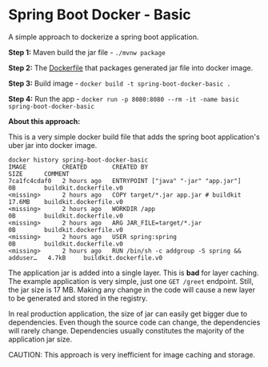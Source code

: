 # Spring Boot Docker - Basic 

A simple approach to dockerize a spring boot application.

**Step 1:** Maven build the jar file - `./mvnw package`

**Step 2:** The [Dockerfile](./Dockerfile) that packages generated jar file into docker image.

**Step 3:** Build image - `docker build -t spring-boot-docker-basic .`

**Step 4:** Run the app - `docker run -p 8080:8080 --rm -it -name basic spring-boot-docker-basic`


**About this approach:**

This is a very simple docker build file that adds the spring boot application's uber jar into docker image.

```shell
docker history spring-boot-docker-basic 
IMAGE          CREATED       CREATED BY                                      SIZE      COMMENT
7ca1fc4cdaf0   2 hours ago   ENTRYPOINT ["java" "-jar" "app.jar"]            0B        buildkit.dockerfile.v0
<missing>      2 hours ago   COPY target/*.jar app.jar # buildkit            17.6MB    buildkit.dockerfile.v0
<missing>      2 hours ago   WORKDIR /app                                    0B        buildkit.dockerfile.v0
<missing>      2 hours ago   ARG JAR_FILE=target/*.jar                       0B        buildkit.dockerfile.v0
<missing>      2 hours ago   USER spring:spring                              0B        buildkit.dockerfile.v0
<missing>      2 hours ago   RUN /bin/sh -c addgroup -S spring && adduser…   4.7kB     buildkit.dockerfile.v0
```
The application jar is added into a single layer. This is **bad** for layer caching. The example application is very simple, just one `GET /greet` endpoint. Still, the jar size is 17 MB. Making any change in the code will cause a new layer to be generated and stored in the registry. 

In real production application, the size of jar can easily get bigger due to dependencies. Even though the source code can change, the dependencies will rarely change. Dependencies usually constitutes the majority of the application jar size.

CAUTION: This approach is very inefficient for image caching and storage.


